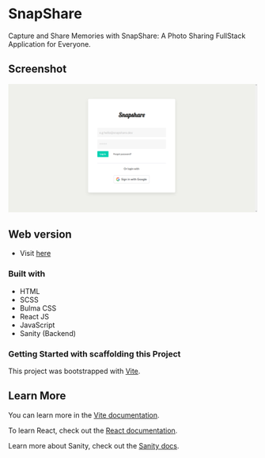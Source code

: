 # SnapShare

Capture and Share Memories with SnapShare: A Photo Sharing FullStack Application for Everyone.

## Screenshot

![](./src/assets/screenshot.png)

## Web version

- Visit [here](https://snapshare-sm.vercel.app/)

### Built with

- HTML
- SCSS
- Bulma CSS
- React JS
- JavaScript
- Sanity (Backend)

### Getting Started with scaffolding this Project

This project was bootstrapped with [Vite](https://github.com/vitejs/vite).

## Learn More

You can learn more in the [Vite documentation](https://vitejs.dev/guide/).

To learn React, check out the [React documentation](https://reactjs.org/).

Learn more about Sanity, check out the [Sanity docs](https://www.sanity.io/docs/introduction/getting-started?utm_source=readme).
